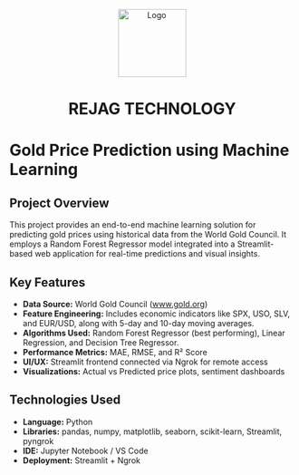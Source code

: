 <p align="center">
  <img src="https://github.com/dhruvakashyap73/GoldPricePrediction/blob/main/111.png" alt="Logo" width="120" height="120">
</p>

<h1 align="center"><strong>REJAG TECHNOLOGY</strong></h1>


# Gold Price Prediction using Machine Learning

## Project Overview
This project provides an end-to-end machine learning solution for predicting gold prices using historical data from the World Gold Council. It employs a Random Forest Regressor model integrated into a Streamlit-based web application for real-time predictions and visual insights.

## Key Features
- **Data Source:** World Gold Council (www.gold.org)
- **Feature Engineering:** Includes economic indicators like SPX, USO, SLV, and EUR/USD, along with 5-day and 10-day moving averages.
- **Algorithms Used:** Random Forest Regressor (best performing), Linear Regression, and Decision Tree Regressor.
- **Performance Metrics:** MAE, RMSE, and R² Score
- **UI/UX:** Streamlit frontend connected via Ngrok for remote access
- **Visualizations:** Actual vs Predicted price plots, sentiment dashboards

## Technologies Used
- **Language:** Python
- **Libraries:** pandas, numpy, matplotlib, seaborn, scikit-learn, Streamlit, pyngrok
- **IDE:** Jupyter Notebook / VS Code
- **Deployment:** Streamlit + Ngrok
